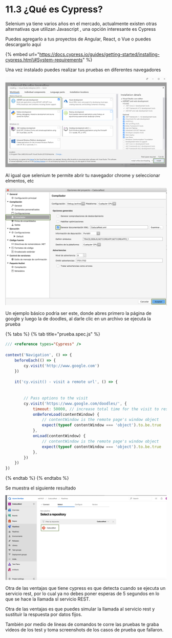 # 11.3 ¿Qué es Cypress?

Selenium ya tiene varios años en el mercado, actualmente existen otras alternativas que utilizan Javascript , una opción interesante es Cypress

Puedes agregarlo a tus proyectos de Angular, React, o Vue o puedes descargarlo aquí

{% embed url="https://docs.cypress.io/guides/getting-started/installing-cypress.html\#System-requirements" %}

Una vez instalado puedes realizar tus pruebas en diferentes navegadores

![](../../.gitbook/assets/image%20%28280%29.png)

Al igual que selenium te permite abrir tu navegador chrome y seleccionar elmentos, etc

![](../../.gitbook/assets/image%20%28187%29.png)

Un ejemplo básico podria ser este, donde abres primero la página de google y luego la de doodles, al darle clic en un archivo se ejecuta la prueba

{% tabs %}
{% tab title="prueba.spec.js" %}
```javascript
/// <reference types="Cypress" />

context('Navigation', () => {
    beforeEach(() => {
        cy.visit('http://www.google.com')
    })

    it('cy.visit() - visit a remote url', () => {
        
    
        // Pass options to the visit
        cy.visit('https://www.google.com/doodles/', {
            timeout: 50000, // increase total time for the visit to resolve
            onBeforeLoad(contentWindow) {
                // contentWindow is the remote page's window object
                expect(typeof contentWindow === 'object').to.be.true
            },
            onLoad(contentWindow) {
                // contentWindow is the remote page's window object
                expect(typeof contentWindow === 'object').to.be.true
            },
        })
    })
})

```
{% endtab %}
{% endtabs %}

Se muestra el siguiente resultado

![](../../.gitbook/assets/image%20%28270%29.png)

Otra de las ventajas que tiene cypress es que detecta cuando se ejecuta un servicio rest, por lo cual ya no debes poner esperas de 5 segundos en lo que se hace la llamada sl servicio REST.

Otra de las ventajas es que puedes simular la llamada al servicio rest y sustituir la respuesta por datos fijos.

También por medio de líneas de comandos te corre las pruebas te graba videos de los test y toma screenshots de los casos de prueba que fallaron.

